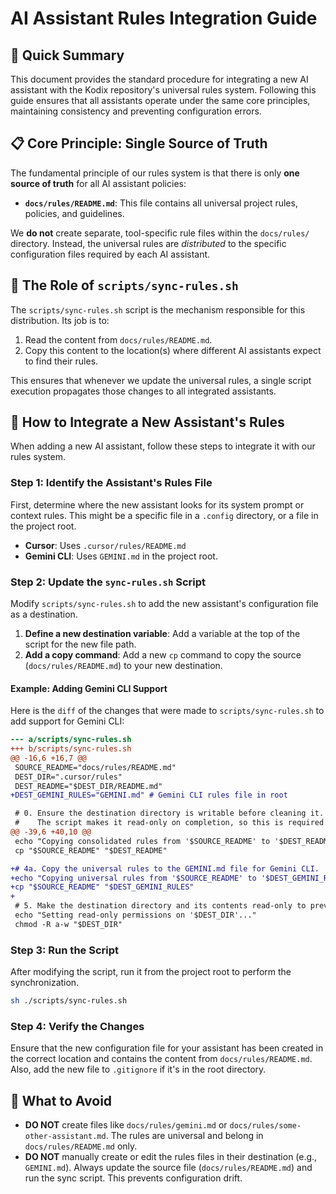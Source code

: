 <!-- AI-METADATA:
category: guide
stack: universal
complexity: intermediate
dependencies: [setup-patterns.md, universal-principles.md]
-->

# AI Assistant Rules Integration Guide

## 🎯 Quick Summary

This document provides the standard procedure for integrating a new AI assistant with the Kodix repository's universal rules system. Following this guide ensures that all assistants operate under the same core principles, maintaining consistency and preventing configuration errors.

## 📋 Core Principle: Single Source of Truth

The fundamental principle of our rules system is that there is only **one source of truth** for all AI assistant policies:

- **`docs/rules/README.md`**: This file contains all universal project rules, policies, and guidelines.

We **do not** create separate, tool-specific rule files within the `docs/rules/` directory. Instead, the universal rules are _distributed_ to the specific configuration files required by each AI assistant.

## 🔧 The Role of `scripts/sync-rules.sh`

The `scripts/sync-rules.sh` script is the mechanism responsible for this distribution. Its job is to:

1.  Read the content from `docs/rules/README.md`.
2.  Copy this content to the location(s) where different AI assistants expect to find their rules.

This ensures that whenever we update the universal rules, a single script execution propagates those changes to all integrated assistants.

## 🚀 How to Integrate a New Assistant's Rules

When adding a new AI assistant, follow these steps to integrate it with our rules system.

### Step 1: Identify the Assistant's Rules File

First, determine where the new assistant looks for its system prompt or context rules. This might be a specific file in a `.config` directory, or a file in the project root.

- **Cursor**: Uses `.cursor/rules/README.md`
- **Gemini CLI**: Uses `GEMINI.md` in the project root.

### Step 2: Update the `sync-rules.sh` Script

Modify `scripts/sync-rules.sh` to add the new assistant's configuration file as a destination.

1.  **Define a new destination variable**: Add a variable at the top of the script for the new file path.
2.  **Add a copy command**: Add a new `cp` command to copy the source (`docs/rules/README.md`) to your new destination.

#### Example: Adding Gemini CLI Support

Here is the `diff` of the changes that were made to `scripts/sync-rules.sh` to add support for Gemini CLI:

```diff
--- a/scripts/sync-rules.sh
+++ b/scripts/sync-rules.sh
@@ -16,6 +16,7 @@
 SOURCE_README="docs/rules/README.md"
 DEST_DIR=".cursor/rules"
 DEST_README="$DEST_DIR/README.md"
+DEST_GEMINI_RULES="GEMINI.md" # Gemini CLI rules file in root

 # 0. Ensure the destination directory is writable before cleaning it.
 #    The script makes it read-only on completion, so this is required to run it again.
@@ -39,6 +40,10 @@
 echo "Copying consolidated rules from '$SOURCE_README' to '$DEST_README'..."
 cp "$SOURCE_README" "$DEST_README"

+# 4a. Copy the universal rules to the GEMINI.md file for Gemini CLI.
+echo "Copying universal rules from '$SOURCE_README' to '$DEST_GEMINI_RULES'..."
+cp "$SOURCE_README" "$DEST_GEMINI_RULES"
+
 # 5. Make the destination directory and its contents read-only to prevent accidental edits.
 echo "Setting read-only permissions on '$DEST_DIR'..."
 chmod -R a-w "$DEST_DIR"

```

### Step 3: Run the Script

After modifying the script, run it from the project root to perform the synchronization.

```bash
sh ./scripts/sync-rules.sh
```

### Step 4: Verify the Changes

Ensure that the new configuration file for your assistant has been created in the correct location and contains the content from `docs/rules/README.md`. Also, add the new file to `.gitignore` if it's in the root directory.

## 🚨 What to Avoid

- **DO NOT** create files like `docs/rules/gemini.md` or `docs/rules/some-other-assistant.md`. The rules are universal and belong in `docs/rules/README.md` only.
- **DO NOT** manually create or edit the rules files in their destination (e.g., `GEMINI.md`). Always update the source file (`docs/rules/README.md`) and run the sync script. This prevents configuration drift.

<!-- AI-RELATED: [setup-patterns.md, universal-principles.md] -->
<!-- DEPENDS-ON: [setup-patterns.md] -->
<!-- REQUIRED-BY: [all-ai-assistant-integrations] -->
<!-- SEE-ALSO: [../README.md] -->
